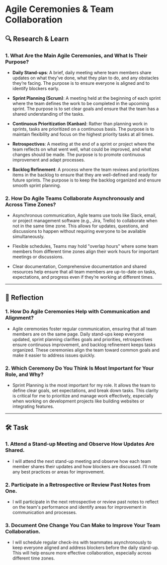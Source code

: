 # Agile Ceremonies & Team Collaboration

## 🔍 Research & Learn

### 1. What Are the Main Agile Ceremonies, and What Is Their Purpose?

- **Daily Stand-ups**: A brief, daily meeting where team members share updates on what they’ve done, what they plan to do, and any obstacles they’re facing. The purpose is to ensure everyone is aligned and to identify blockers early.
  
- **Sprint Planning (Scrum)**: A meeting held at the beginning of each sprint where the team defines the work to be completed in the upcoming sprint. The purpose is to set clear goals and ensure that the team has a shared understanding of the tasks.

- **Continuous Prioritization (Kanban)**: Rather than planning work in sprints, tasks are prioritized on a continuous basis. The purpose is to maintain flexibility and focus on the highest priority tasks at all times.

- **Retrospectives**: A meeting at the end of a sprint or project where the team reflects on what went well, what could be improved, and what changes should be made. The purpose is to promote continuous improvement and adapt processes.

- **Backlog Refinement**: A process where the team reviews and prioritizes items in the backlog to ensure that they are well-defined and ready for future sprints. The purpose is to keep the backlog organized and ensure smooth sprint planning.

### 2. How Do Agile Teams Collaborate Asynchronously and Across Time Zones?
- Asynchronous communication, Agile teams use tools like Slack, email, or project management software (e.g., Jira, Trello) to collaborate when not in the same time zone. This allows for updates, questions, and discussions to happen without requiring everyone to be available simultaneously.
  
- Flexible schedules, Teams may hold "overlap hours" where some team members from different time zones align their work hours for important meetings or discussions.
  
- Clear documentation, Comprehensive documentation and shared resources help ensure that all team members are up-to-date on tasks, expectations, and progress even if they’re working at different times.

---

## 📝 Reflection

### 1. How Do Agile Ceremonies Help with Communication and Alignment?
- Agile ceremonies foster regular communication, ensuring that all team members are on the same page. Daily stand-ups keep everyone updated, sprint planning clarifies goals and priorities, retrospectives ensure continuous improvement, and backlog refinement keeps tasks organized. These ceremonies align the team toward common goals and make it easier to address issues quickly.

### 2. Which Ceremony Do You Think Is Most Important for Your Role, and Why?
- Sprint Planning is the most important for my role. It allows the team to define clear goals, set expectations, and break down tasks. This clarity is critical for me to prioritize and manage work effectively, especially when working on development projects like building websites or integrating features.

---

## 🛠️ Task

### 1. Attend a Stand-up Meeting and Observe How Updates Are Shared.
- I will attend the next stand-up meeting and observe how each team member shares their updates and how blockers are discussed. I’ll note any best practices or areas for improvement.

### 2. Participate in a Retrospective or Review Past Notes from One.
- I will participate in the next retrospective or review past notes to reflect on the team's performance and identify areas for improvement in communication and processes.

### 3. Document One Change You Can Make to Improve Your Team Collaboration.
- I will schedule regular check-ins with teammates asynchronously to keep everyone aligned and address blockers before the daily stand-up. This will help ensure more effective collaboration, especially across different time zones.

